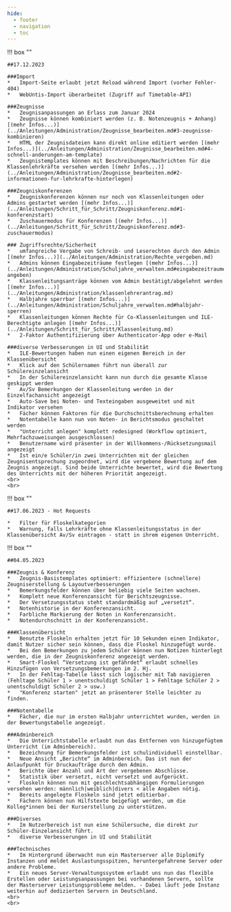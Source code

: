 ```yaml
---
hide:
  - footer
  - navigation
  - toc
---
```



!!! box ""

	##17.12.2023

	###Import
	*	Import-Seite erlaubt jetzt Reload während Import (vorher Fehler-404)
	*	WebUntis-Import überarbeitet (Zugriff auf Timetable-API)

	###Zeugnisse
	*	Zeugnisanpassungen an Erlass zum Januar 2024
	*	Zeugnisse können kombiniert werden (z. B. Notenzeugnis + Anhang) [(mehr Infos...)](../Anleitungen/Administration/Zeugnisse_bearbeiten.md#3-zeugnisse-kombinieren)
	*	HTML der Zeugnisdateien kann direkt online editiert werden [(mehr Infos...)](../Anleitungen/Administration/Zeugnisse_bearbeiten.md#4-schnell-anderungen-am-template)
	*	Zeugnistemplates können mit Beschreibungen/Nachrichten für die Klassenlehrkräfte versehen werden [(mehr Infos...)](../Anleitungen/Administration/Zeugnisse_bearbeiten.md#2-informationen-fur-lehrkrafte-hinterlegen)

	###Zeugniskonferenzen
	*	Zeugniskonferenzen können nur noch von Klassenleitungen oder Admins gestartet werden [(mehr Infos...)](../Anleitungen/Schritt_für_Schritt/Zeugniskonferenz.md#1-konferenzstart)
	*	Zuschauermodus für Konferenzen [(mehr Infos...)](../Anleitungen/Schritt_für_Schritt/Zeugniskonferenz.md#3-zuschauermodus)

	### Zugriffsrechte/Sicherheit
	*	umfangreiche Vergabe von Schreib- und Leserechten durch den Admin [(mehr Infos...)](../Anleitungen/Administration/Rechte_vergeben.md)
	*	Admins können Eingabezeiträume festlegen [(mehr Infos...)](../Anleitungen/Administration/Schuljahre_verwalten.md#eingabezeitraume-angeben)
	*	Klassenleitungsanträge können vom Admin bestätigt/abgelehnt werden [(mehr Infos...)](../Anleitungen/Administration/klassenlehrerantrag.md)
	*	Halbjahre sperrbar [(mehr Infos...)](../Anleitungen/Administration/Schuljahre_verwalten.md#halbjahr-sperren)
	*	Klassenleitungen können Rechte für Co-Klassenleitungen und ILE-Berechtigte anlegen [(mehr Infos...)](../Anleitungen/Schritt_für_Schritt/Klassenleitung.md)
	*	2-Faktor Authentifizierung über Authenticator-App oder e-Mail

	###diverse Verbesserungen in UI und Stabilität
	*	ILE-Bewertungen haben nun einen eigenen Bereich in der Klassenübersicht
	*	Klick auf den Schülernamen führt nun überall zur Schülereinzelansicht
	*	In der Schülereinzelansicht kann nun durch die gesamte Klasse geskippt werden
	*	Av/Sv Bemerkungen der Klassenleitung werden in der Einzelfachansicht angezeigt
	*	Auto-Save bei Noten- und Texteingaben ausgeweitet und mit Indikator versehen
	*	Fächer können Faktoren für die Durchschnittsberechnung erhalten
	*	Notentabelle kann nun von Noten- in Berichtsmodus geschaltet werden
	*	"Unterricht anlegen" komplett redesigned (Workflow optimiert, Mehrfachzuweisungen ausgeschlossen)
	*	Benutzername wird präsenter in der Willkommens-/Rücksetzungsmail angezeigt
	*	Ist ein/e Schüler/in zwei Unterrichten mit der gleichen Zeugnisentsprechung zugeordnet, wird die vergebene Bewertung auf dem Zeugnis angezeigt. Sind beide Unterrichte bewertet, wird die Bewertung des Unterrichts mit der höheren Priorität angezeigt. 
	<br>
	<br>



!!! box ""

	##17.06.2023 - Hot Requests

	*	Filter für Floskelkategorien
	*	Warnung, falls Lehrkräfte ohne Klassenleitungsstatus in der Klassenübersicht Av/Sv eintragen - statt in ihrem eigenen Unterricht.


!!! box ""

    ##04.05.2023    

	###Zeugnis & Konferenz
    *	Zeugnis-Basistemplates optimiert: effizientere (schnellere) Zeugniserstellung & Layoutverbesserungen
	*	Bemerkungsfelder können über beliebig viele Seiten wachsen.
	*	Komplett neue Konferenzansicht für Berichtszeugnisse.
	*	Der Versetzungsstatus steht standardmäßig auf „versetzt“.
	*	Notenhistorie in der Konferenzansicht.
	*	Farbliche Markierung der Noten in Konferenzansicht.
	* 	Notendurchschnitt in der Konferenzansicht.

	###Klassenübersicht
	*	Benutzte Floskeln erhalten jetzt für 10 Sekunden einen Indikator, damit Nutzer sicher sein können, dass die Floskel hinzugefügt wurde.
	*	Bei den Bemerkungen zu jedem Schüler können nun Notizen hinterlegt werden, die in der Zeugniskonferenz angezeigt werden.
	*	Smart-Floskel “Versetzung ist gefährdet“ erlaubt schnelles Hinzufügen von Versetzungsbemerkungen im 2. Hj.
	*	In der Fehltag-Tabelle lässt sich logischer mit Tab navigieren (Fehltage Schüler 1 > unentschuldigt Schüler 1 > Fehltage Schüler 2 > unentschuldigt Schüler 2 > usw.)
	*	"Konferenz starten" jetzt an präsenterer Stelle leichter zu finden.

	###Notentabelle
	*	Fächer, die nur im ersten Halbjahr unterrichtet wurden, werden in der Bewertungstabelle angezeigt.

	###Adminbereich
	*	Die Unterrichtstabelle erlaubt nun das Entfernen von hinzugefügtem Unterricht (im Adminbereich).
	*	Bezeichnung für Bemerkungsfelder ist schulindividuell einstellbar.
	*	Neue Ansicht „Berichte“ im Adminbereich. Das ist nun der Anlaufpunkt für Druckaufträge durch den Admin.
	*	Berichte über Anzahl und Art der vergebenen Abschlüsse.
	*	Statistik über versetzt, nicht versetzt und aufgerückt.
	*	Floskeln können nun mit geschlechtsabhängigen Formulierungen versehen werden: männlich|weiblich|divers < alle Angaben nötig.
	*	Bereits angelegte Floskeln sind jetzt editierbar.
	*	Fächern können nun Hilfstexte beigefügt werden, um die Kolleg*innen bei der Kurserstellung zu unterstützen.

	###Diverses
	*	Im Nutzerbereich ist nun eine Schülersuche, die direkt zur Schüler-Einzelansicht führt.
	*	diverse Verbesserungen in UI und Stabilität

	###Technisches
	*	Im Hintergrund überwacht nun ein Masterserver alle Diplomify Instanzen und meldet Auslastungsspitzen, heruntergefahrene Server oder andere Probleme.
	*	Ein neues Server-Verwaltungssystem erlaubt uns nun das flexible Erstellen oder Leistungsanpassungen bei vorhandenen Servern, sollte der Masterserver Leistungsprobleme melden. - Dabei läuft jede Instanz weiterhin auf dedizierten Servern in Deutschland.
	<br>
	<br>
